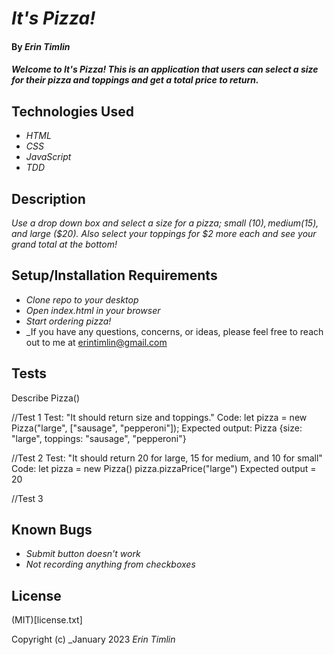 # _It's Pizza!_

#### By _Erin Timlin_

#### _Welcome to It's Pizza! This is an application that users can select a size for their pizza and toppings and get a total price to return._

## Technologies Used

* _HTML_
* _CSS_
* _JavaScript_
* _TDD_

## Description

_Use a drop down box and select a size for a pizza; small ($10), medium ($15), and large ($20). Also select your toppings for $2 more each and see your grand total at the bottom!_

## Setup/Installation Requirements

* _Clone repo to your desktop_
* _Open index.html in your browser_
* _Start ordering pizza!_
* _If you have any questions, concerns, or ideas, please feel free to reach out to me at erintimlin@gmail.com

## Tests

Describe Pizza()

//Test 1
Test: "It should return size and toppings."
Code: let pizza = new Pizza("large", ["sausage", "pepperoni"]);
Expected output: Pizza {size: "large", toppings: "sausage", "pepperoni"}

//Test 2
Test: "It should return 20 for large, 15 for medium, and 10 for small"
Code: let pizza = new Pizza()
pizza.pizzaPrice("large")
Expected output = 20

//Test 3

## Known Bugs

* _Submit button doesn't work_
* _Not recording anything from checkboxes_


## License
 (MIT)[license.txt] 

Copyright (c) _January 2023 _Erin Timlin_